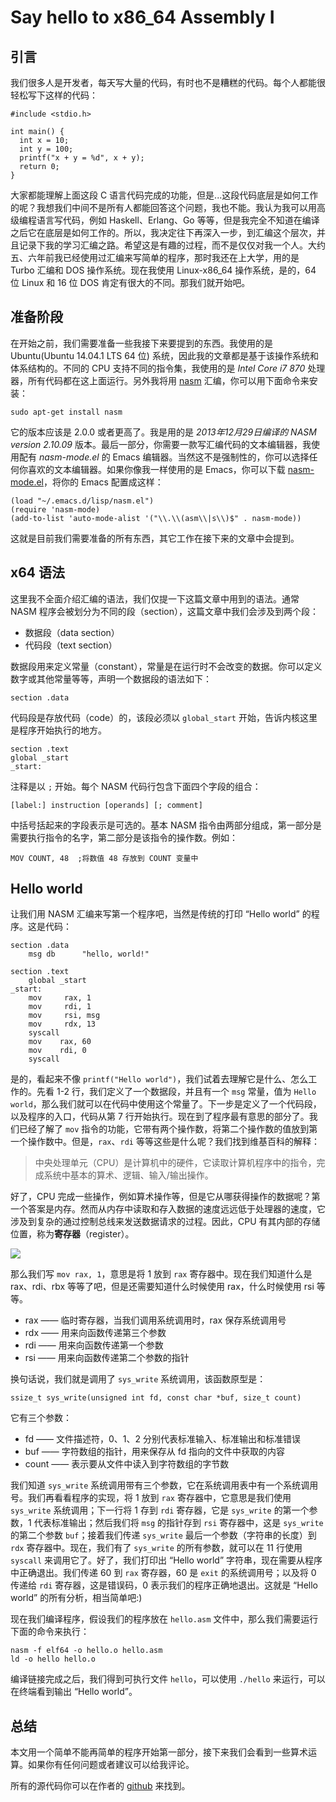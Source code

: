 # Say hello to x86_64 Assembly I


## 引言

我们很多人是开发者，每天写大量的代码，有时也不是糟糕的代码。每个人都能很轻松写下这样的代码：

```
#include <stdio.h>
 
int main() {
  int x = 10;
  int y = 100;
  printf("x + y = %d", x + y);
  return 0;
}
```

大家都能理解上面这段 C 语言代码完成的功能，但是...这段代码底层是如何工作的呢？我想我们中间不是所有人都能回答这个问题，我也不能。我认为我可以用高级编程语言写代码，例如 Haskell、Erlang、Go 等等，但是我完全不知道在编译之后它在底层是如何工作的。所以，我决定往下再深入一步，到汇编这个层次，并且记录下我的学习汇编之路。希望这是有趣的过程，而不是仅仅对我一个人。大约五、六年前我已经使用过汇编来写简单的程序，那时我还在上大学，用的是 Turbo 汇编和 DOS 操作系统。现在我使用 Linux-x86_64 操作系统，是的，64 位 Linux 和 16 位 DOS 肯定有很大的不同。那我们就开始吧。

## 准备阶段

在开始之前，我们需要准备一些我接下来要提到的东西。我使用的是 Ubuntu(Ubuntu 14.04.1 LTS 64 位) 系统，因此我的文章都是基于该操作系统和体系结构的。不同的 CPU 支持不同的指令集，我使用的是 *Intel Core i7 870* 处理器，所有代码都在这上面运行。另外我将用 [nasm](https://www.blogger.com/null) 汇编，你可以用下面命令来安装：

    sudo apt-get install nasm
    
它的版本应该是 2.0.0 或者更高了。我是用的是 *2013年12月29日编译的 NASM version 2.10.09* 版本。最后一部分，你需要一款写汇编代码的文本编辑器，我使用配有 *nasm-mode.el* 的 Emacs 编辑器。当然这不是强制性的，你可以选择任何你喜欢的文本编辑器。如果你像我一样使用的是 Emacs，你可以下载 [nasm-mode.el](http://perso.epitech.eu/~hauglu_m/blogger/nasm-mode.el)，将你的 Emacs 配置成这样：

    (load "~/.emacs.d/lisp/nasm.el")
    (require 'nasm-mode)
    (add-to-list 'auto-mode-alist '("\\.\\(asm\\|s\\)$" . nasm-mode))
    
这就是目前我们需要准备的所有东西，其它工作在接下来的文章中会提到。

## x64 语法

这里我不全面介绍汇编的语法，我们仅提一下这篇文章中用到的语法。通常 NASM 程序会被划分为不同的段（section），这篇文章中我们会涉及到两个段：

* 数据段（data section）
* 代码段（text section）

数据段用来定义常量（constant），常量是在运行时不会改变的数据。你可以定义数字或其他常量等等，声明一个数据段的语法如下：

    section .data
    
代码段是存放代码（code）的，该段必须以 `global_start` 开始，告诉内核这里是程序开始执行的地方。

    section .text
    global _start
    _start:
    
注释是以 `;` 开始。每个 NASM 代码行包含下面四个字段的组合：

    [label:] instruction [operands] [; comment]
    
中括号括起来的字段表示是可选的。基本 NASM 指令由两部分组成，第一部分是需要执行指令的名字，第二部分是该指令的操作数。例如：

    MOV COUNT, 48  ;将数值 48 存放到 COUNT 变量中
    

## Hello world

让我们用 NASM 汇编来写第一个程序吧，当然是传统的打印 “Hello world” 的程序。这是代码：

```
section .data
    msg db      "hello, world!"
 
section .text
    global _start
_start:
    mov     rax, 1
    mov     rdi, 1
    mov     rsi, msg
    mov     rdx, 13
    syscall
    mov    rax, 60
    mov    rdi, 0
    syscall
```

是的，看起来不像 `printf("Hello world")`，我们试着去理解它是什么、怎么工作的。先看 1-2 行，我们定义了一个数据段，并且有一个 `msg` 常量，值为 `Hello world`，那么我们就可以在代码中使用这个常量了。下一步是定义了一个代码段，以及程序的入口，代码从第 7 行开始执行。现在到了程序最有意思的部分了。我们已经了解了 `mov` 指令的功能，它带有两个操作数，将第二个操作数的值放到第一个操作数中。但是，`rax`、`rdi` 等等这些是什么呢？我们找到维基百科的解释：

> 中央处理单元（CPU）是计算机中的硬件，它读取计算机程序中的指令，完成系统中基本的算术、逻辑、输入/输出操作。

好了，CPU 完成一些操作，例如算术操作等，但是它从哪获得操作的数据呢？第一个答案是内存。然而从内存中读取和存入数据的速度远远低于处理器的速度，它涉及到复杂的通过控制总线来发送数据请求的过程。因此，CPU 有其内部的存储位置，称为**寄存器**（register）。

![](http://i45.tinypic.com/10wtooh.png)

那么我们写 `mov rax, 1`，意思是将 1 放到 `rax` 寄存器中。现在我们知道什么是 rax、rdi、rbx 等等了吧，但是还需要知道什么时候使用 rax，什么时候使用 rsi 等等。

* rax —— 临时寄存器，当我们调用系统调用时，rax 保存系统调用号
* rdx —— 用来向函数传递第三个参数
* rdi —— 用来向函数传递第一个参数
* rsi —— 用来向函数传递第二个参数的指针

换句话说，我们就是调用了 `sys_write` 系统调用，该函数原型是：

```
ssize_t sys_write(unsigned int fd, const char *buf, size_t count)
```

它有三个参数：

* fd —— 文件描述符，0、1、2 分别代表标准输入、标准输出和标准错误
* buf —— 字符数组的指针，用来保存从 fd 指向的文件中获取的内容
* count —— 表示要从文件中读入到字符数组的字节数

我们知道 `sys_write` 系统调用带有三个参数，它在系统调用表中有一个系统调用号。我们再看看程序的实现，将 1 放到 `rax` 寄存器中，它意思是我们使用 `sys_write` 系统调用；下一行将 1 存到 `rdi` 寄存器，它是 `sys_write` 的第一个参数，1 代表标准输出；然后我们将 `msg` 的指针存到 `rsi` 寄存器中，这是 `sys_write` 的第二个参数 `buf`；接着我们传递 `sys_write` 最后一个参数（字符串的长度）到 `rdx` 寄存器中。现在，我们有了 `sys_write` 的所有参数，就可以在 11 行使用 `syscall` 来调用它了。好了，我们打印出 “Hello world” 字符串，现在需要从程序中正确退出。我们传递 60 到 `rax` 寄存器，60 是 `exit` 的系统调用号；以及将 0 传递给 `rdi` 寄存器，这是错误码，0 表示我们的程序正确地退出。这就是 “Hello world” 的所有分析，相当简单吧:) 

现在我们编译程序，假设我们的程序放在 `hello.asm` 文件中，那么我们需要运行下面的命令来执行：

    nasm -f elf64 -o hello.o hello.asm
    ld -o hello hello.o
    
编译链接完成之后，我们得到可执行文件 `hello`，可以使用 `./hello` 来运行，可以在终端看到输出 “Hello world”。

## 总结

本文用一个简单不能再简单的程序开始第一部分，接下来我们会看到一些算术运算。如果你有任何问题或者建议可以给我评论。

所有的源代码你可以在作者的 [github](https://github.com/0xAX/asm) 来找到。














